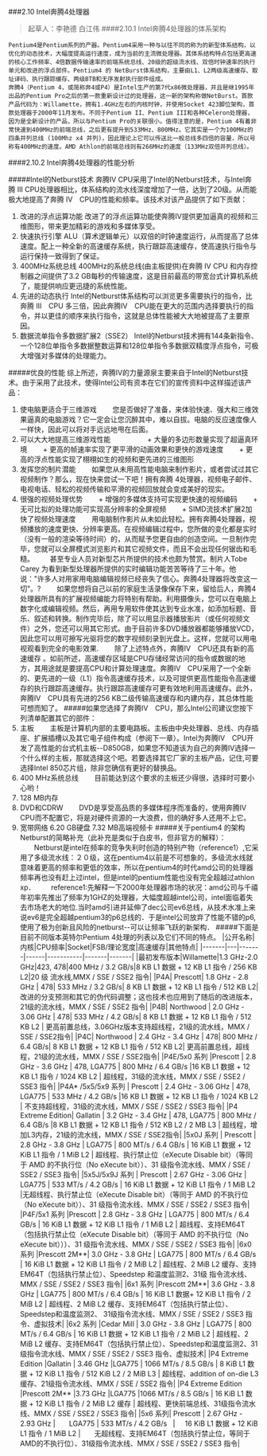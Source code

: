 ###2.10 Intel奔腾4处理器
>起草人：李艳德 白江伟
####2.10.1 Intel奔腾4处理器的体系架构
```
Pentium4是Pentium系列的产器。Pentium4采用一种与以往不同的称为的新型体系结构，以优化的动态技术，大幅度提高运行速度，成为当前的主流微处理器。其体系结构特点包括更高速的核心工作频率、4倍数据传输速率的前端系统总线、20级的超级流水线、双倍时钟速率的执行单元和改进的浮点部件。Pentium4 的 NetBurst体系结构，主要由L1、L2两级高速缓存、取址译码、执行跟踪缓存、两级BTB和无序发射执行部件组成。
奔腾4（Pentium 4，或简称奔4或P4）是Intel生产的第7代x86微处理器，并且是继1995年出品的Pentium Pro之后的第一款重新设计过的处理器，这一新的架构称做NetBurst。首款产品代码为：Willamette，拥有1.4GHz左右的内核时钟，并使用Socket 423脚位架构，首款处理器于2000年11月发布。不同于Pentium II、Pentium III和各种Celeron处理器，因为是全新设计的产品，所以与Pentium Pro的关联很小。值得注意的是，Pentium 4有着非常快速到400MHz的前端总线，之后更有提升到533MHz、800MHz。它其实是一个为100MHz的四条并列总线 (100Mhz x4 并列)，因此理论上它可以传送比一般总线多四倍的容量，所以号称有400MHz的速度。AMD Athlon的前端总线则有266MHz的速度（133MHz双倍并列总线）。
```
####2.10.2 Intel奔腾4处理器的性能分析
 
#####Intel的Netburst技术 奔腾IV CPU采用了Intel的Netburst技术，与Intel奔腾 III CPU处理器相比，体系结构的流水线深度增加了一倍，达到了20级。从而能极大地提高了奔腾 IV　CPU的性能和频率。该技术对该产品提供了如下贡献：
 
1. 改进的浮点运算功能 改进了的浮点运算功能使奔腾IV提供更加逼真的视频和三维图形，带来更加精彩的游戏和多媒体享受。
1. 快速执行引擎 ALU（算术逻辑单元）以双倍的时钟速度运行，从而提高了总体速度。配上一种全新的高速缓存系统，执行跟踪高速缓存，使高速执行指令与运行保持一致得到了保证。
1. 400MHz系统总线 400MHz的系统总线(由主板提供)在奔腾 IV CPU 和内存控制器之间提供了3.2 GB每秒的传输速度，这是目前最高的带宽台式计算机系统了，能提供响应更迅捷的系统性能。
1. 先进的动态执行 Intel的Netburst体系结构可以浏览更多需要执行的指令，比奔腾 III　CPU 多三倍，因此奔腾IV　CPU能在更大的范围内选择要执行的指令，并以更佳的顺序来执行指令，这就是总体性能被大大地被提高了主要原因。
1. 数据流单指令多数据扩展2（SSE2） Intel的Netburst技术拥有144条新指令、一个128位单指令多数据整数运算和128位单指令多数据双精度浮点指令，可极大增强对多媒体的处理能力。
 
#####优良的性能 综上所述，奔腾IV的力量源泉主要来自于Intel的Netburst技术。由于采用了此技术，使得Intel公司有资本在它们的宣传资料中这样描述该产品：
 
1. 使电脑更适合于三维游戏
　　您是否做好了准备，来体验快速、强大和三维效果逼真的电脑游戏？它一定会让您沉醉其中，难以自拔。电脑的反应速度像人一样快，因此可以将对手远远地甩在后面。
1. 可以大大地提高三维游戏性能　　　
　　+ 大量的多边形数量实现了超逼真环境
　　+ 更高的帧速率实现了更平滑的动画效果和更快的游戏速度
　　+ 更高的浮点性能实现了栩栩如生的视频和更先进的三维图形　　
1. 发挥您的制片潜能
　　如果您从未用高性能电脑来制作影片，或者尝试过其它视频制作？那么，现在快来尝试一下吧！拥有奔腾 4处理器，视频电子邮件、电视电话、轻松的视频传输和平滑的视频回放就会变成美好的现实。　　
1. 很强的视频处理优势
　　+ 增强的多媒体支持可实现更快速的视频编码
　　+ 无可比拟的处理功能可实现高分辨率的全屏视频
　　+ SIMD流技术扩展2加快了视频处理速度
　　用电脑制作影片从未如此轻松。拥有奔腾4处理器，视频播放的速度更快、分辨率更高。在视频编辑过程中，您所做的变化都是实时（没有一般的渲染等待时间）的，从而赋予您更自由的创造空间。一旦制作完毕，您就可以全屏模式浏览影片和其它视频文件，而且不会出现任何锯齿和毛糙。
　　甚至专业人员对新型芯片所提供的技术也颇为赞赏。制片人Tobe Carey 为看到新型处理器所提供的实时编辑功能苦苦等待了三十年。他说："许多人对用家用电脑编辑视频已经丧失了信心。奔腾4处理器将改变这一切"。?
　　如果您想将自己以前的家庭生活录像保存下来，留给后人，奔腾4处理器所具有的扩展视频编能力将特别有帮助。利用摄像头，您可以在电脑上数字化或编辑视频。然后，再用专用软件使其达到专业水准，如添加标题、音乐、叙述和转换。制作完毕后，除了可以用显示器播放影片（或任何视频文件）之外，您还可以用其它形式。由于目前许多DVD播放器都能够播放VCD，因此您可以用可擦写光驱将您的数字视频刻录到光盘上。这样，您就可以用电视观看到完全的电影效果.
　　除了上述特点外，奔腾IV　CPU还具有新的高速缓存 。如前所述，高速缓存区域是CPU存储经常访问的指令或数据的地方，其用途就是要提高CPU和计算处理速度。奔腾IV　CPU采用了一个全新的、更先进的一级（L1）指令高速缓存技术，以及可提供更高性能指令高速缓存的执行跟踪高速缓存。执行跟踪高速缓存可更有效地利用高速缓存。此外，奔腾IV　CPU具有先进的256 KB二级传输高速缓存和内建内存，其总体性能可想而知了。
#####如果您选择了奔腾IV　CPU，那么Intel公司建议您按下列清单配置其它的部件：
1. 主板
　　主板是计算机内部的主要电路板。主板由中央处理器、总线、内存插座、扩展插槽以及其它电子组件构成（参阅下一章）。Intel为奔腾IV　CPU开发了高性能的台式机主板--D850GB，如果您不知道该为自己的奔腾IV选择一个什么样的主板，那就选择这个吧。若要选择其它厂家的主板产品，记住,可要选择Intel 850芯片组，除非您确信有更好的替换品。
1. 400 MHz系统总线
　　目前能达到这个要求的主板还少得很，选择时可要小心哟！
1. 128 MB内存
1. DVD和CDRW
　　DVD是享受高品质的多媒体程序而准备的，使用奔腾IV CPU而不配置它，将是对硬件资源的一大浪费，但的确好多人还用不上它。
1. 宽带网络
6.20 GB硬盘
7.32 MB高端视频卡
#####关于pentium4 的架构Netburst的简略补充（此补充是类似于白皮书，但非官方的解释）：
　　Netburst是intel在频率的竞争失利时创造的特别产物（reference1）,它采用了多级流水线：２０级，这在pentium4以前是不可想象的，多级流水线就意味着更高的频率和更低的效率，所以在pentium4的时代amd公司的处理器频率再也没有赶上过intel，但是intel的pentium性能也没有完全超越过athlon xp．
　　reference1:先解释一下2000年处理器市场的状况：amd公司与千禧年初率先推出了频率为1GHZ的处理器，大幅度超越intel公司，intel面临着失去市场老大的地位.当时amd引进并延伸了dec公司ev6总线，从技术水准上来说ev6是完全超越pentium3的p6总线的．于是intel公司放弃了性能不错的p6,使用了极为创新且风险的netburst--可以让频率飞跃的新架构．
#####下面是目前不同版本英特尔Pentium 4处理的列表以及它们不同的特点。
|公开名称|内核|CPU频率|Socket|FSB/理论宽度|高速缓存|其他特点|
|-------|---|-------|------|-----------|-------|-------|
|最初发布版本|Willamette|1.3 GHz-2.0 GHz|423, 478|400 MHz / 3.2 GB/s|8 KB L1 数据 + 12 KB L1  指令 / 256 KB L2|20 级 流水线,MMX / SSE / SSE2 指令|
|P4A|  Prescott|   1.8 GHz - 2.8 GHz |   478|  533 MHz / 3.2 GB/s| 8 KB L1 数据 + 12 KB L1 指令 / 512 KB L2|  改进的分支预测和其它的伪代码调整；这也技术也应用到了随后的改进版本，21级的流水线，MMX / SSE / SSE2 指令|
|P4B|  Northwood  |     2.0 GHz - 3.06 GHz | 478|  533 MHz / 4.2 GB/s| 8 KB L1 数据 + 12 KB L1 指令 / 512 KB L2 | 更高前置总线，3.06GHz版本支持超线程，21级的流水线，MMX / SSE / SSE2指令|
|P4C|  Northwood   |    2.4 GHz - 3.4 GHz |   478|  800 MHz / 6.4 GB/s| 8 KB L1 数据 + 12 KB L1 指令 / 512 KB L2|  更高前置总线，超线程，21级的流水线，MMX / SSE / SSE2指令|
|P4E/5x0 系列 |Prescott |  2.8 GHz - 3.6 GHz |   478, LGA775  |  800 MHz / 6.4 GB/s |16 KB L1 数据 + 12 KB L1 指令 / 1024 KB L2   |      超线程，31级的流水线，MMX / SSE / SSE2 / SSE3 指令|
|P4A* /5x5/5x9 系列  |     Prescott |  2.4 GHz - 3.06 GHz | 478, LGA775 |   533 MHz / 4.2 GB/s |16 KB L1 数据 + 12 KB L1 指令 / 1024 KB L2 |      不支持超线程，31级的流水线，MMX / SSE / SSE2 / SSE3 指令|
|P4 Extreme Edition|  Gallatin |   3.2 GHz - 3.4 GHz  |  478, LGA775  |  800 MHz / 6.4 GB/s |8 KB L1 数据 + 12 KB L1 指令 / 512 KB L2 / 2 MB L3  |  超线程，增加L3内存，21级的流水线，MMX / SSE / SSE2指令|
|5x0J 系列   |     Prescott |  2.8 GHz - 3.8 GHz  |  LGA775  |  800 MT/s / 6.4 GB/s  |       16 KiB L1 数据 + 12 KiB L1 指令 / 1 MiB L2    |     超线程、执行禁止位（eXecute Disable bit）（等同于 AMD 的不执行位（No eXecute bit））、31 级指令流水线、MMX / SSE / SSE2 / SSE3 指令|
|5x5J/5x9J 系列   |    Prescott |  2.67 GHz - 3.06 GHz     |    LGA775 |   533 MT/s / 4.2 GB/s    |     16 KiB L1 数据 + 12 KiB L1 指令 / 1 MiB L2  |无超线程、执行禁止位（eXecute Disable bit）（等同于 AMD 的不执行位（No eXecute bit））、31 级指令流水线、MMX / SSE / SSE2 / SSE3 指令|
|P4F/5x1 系列 |Prescott |  2.8 GHz - 3.8 GHz   | LGA775  |  800 MT/s / 6.4 GB/s  |       16 KiB L1 数据 + 12 KiB L1 指令 / 1 MiB L2   |      超线程、支持EM64T（包括执行禁止位（eXecute Disable bit）（等同于 AMD 的不执行位（No eXecute bit）））、31 级指令流水线、MMX / SSE / SSE2 / SSE3 指令|
|6x0 系列 |Prescott 2M**| 3.0 GHz - 3.8 GHz |   LGA775 |   800 MT/s / 6.4 GB/s   |      16 KiB L1 数据 + 12 KiB L1 指令 / 2 MiB L2    |     超线程、2 MiB L2 缓存、支持EM64T（包括执行禁止位）、Speedstep 和温度监测2、31级 指令流水线、 MMX / SSE / SSE2 / SSE3 指令|
|6x1 系列 |Prescott 2M**| 3.6 GHz - 3.8 GHz   | LGA775  |  800 MT/s / 6.4 GB/s    |     16 KiB L1 数据+ 12 KiB L1 指令 / 2 MiB L2    |     超线程、2 MiB L2 缓存、支持EM64T（包括执行禁止位）、Speedstep和温度监测2、 31级指令流水线、MMX / SSE / SSE2 / SSE3 指令、虚拟技术|
|6x2 系列 |Cedar Mill    |     3.0 GHz - 3.8 GHz  |  LGA775 |   800 MT/s / 6.4 GB/s   |      16 KiB L1 数据 + 12 KiB L1 指令 / 2 MiB L2     |    超线程、2 MiB L2 缓存、支持EM64T（包括执行禁止位）、Speedstep和温度监测2、31级指令流水线、MMX / SSE / SSE2 / SSE3 指令、虚拟技术|
|P4 Extreme Edition  |Gallatin  |  3.46 GHz |LGA775  |  1066 MT/s / 8.5 GB/s    |   8 KiB L1 数据 + 12 KiB L1 指令 / 512 KiB L2 / 2 MiB L3     | 超线程、addition of on-die L3 缓存、21级指令流水线、MMX / SSE / SSE2 指令|
|P4 Extreme Edition  |Prescott 2M** |3.73 GHz |LGA775    |1066 MT/s / 8.5 GB/s    |   16 KiB L1 数据 + 12 KiB L1 指令 / 2 MiB L2 缓存     |    超线程、更快前端总线、31级指令流水线、MMX / SSE / SSE2 / SSE3 指令|
|5x6 系列| Prescott  | 2.67 GHz - 2.93 GHz |        LGA775  |  533 MT/s / 4.2 GB/s   |      16 KiB L1 数据 + 12 KiB L1 指令 / 1 MiB L2  |       无超线程、支持EM64T（包括执行禁止位，等同于AMD的不执行位）、31级指令流水线、MMX / SSE / SSE2 / SSE3 指令|

